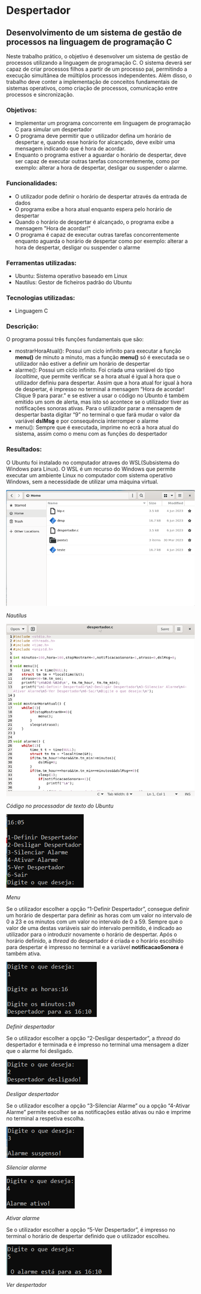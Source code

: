# Despertador
## Desenvolvimento de um sistema de gestão de processos na linguagem de programação C

Neste trabalho prático, o objetivo é desenvolver um sistema de gestão de processos utilizando a linguagem de programação C. O sistema deverá ser capaz de criar processos filhos a partir de um processo pai, permitindo a execução simultânea de múltiplos processos independentes. Além disso, o trabalho deve conter a implementação de conceitos fundamentais de sistemas operativos, como criação de processos, comunicação entre processos e sincronização.

### Objetivos:
- Implementar um programa concorrente em linguagem de programação C para simular um despertador
- O programa deve permitir que o utilizador defina um horário de despertar e, quando esse horário for alcançado, deve exibir uma mensagem indicando que é hora de acordar.
- Enquanto o programa estiver a aguardar o horário de despertar, deve ser capaz de executar outras tarefas concorrentemente, como por exemplo: alterar a hora de despertar, desligar ou suspender o alarme.

### Funcionalidades:
- O utilizador pode definir o horário de despertar através da entrada de dados
- O programa exibe a hora atual enquanto espera pelo horário de despertar
- Quando o horário de despertar é alcançado, o programa exibe a mensagem "Hora de acordar!"
- O programa é capaz de executar outras tarefas concorrentemente enquanto aguarda o horário de despertar como por exemplo: alterar a hora de despertar, desligar ou suspender o alarme

### Ferramentas utilizadas:
- Ubuntu: Sistema operativo baseado em Linux
- Nautilus: Gestor de ficheiros padrão do Ubuntu

### Tecnologias utilizadas:
- Linguagem C

### Descrição:

O programa possui três funções fundamentais que são:
- mostrarHoraAtual(): Possui um ciclo infinito para executar a função __menu()__ de minuto a minuto, mas a função __menu()__ só é executada se o utilizador não estiver a definir um horário de despertar
- alarme(): Possui um ciclo infinito. Foi criada uma variável do tipo *localtime*, que permite verificar se a hora atual é igual à hora que o utilizador definiu para despertar. Assim que a hora atual for igual à hora de despertar, é impresso no terminal a mensagem “Hora de acordar! Clique 9 para parar.” e se estiver a usar o código no Ubunto é também emitido um som de alerta, mas isto só acontece se o utilizador tiver as notificações sonoras ativas. Para o utilizador parar a mensagem de despertar basta digitar “9” no terminal o que fará mudar o valor da variável __dslMsg__ e por consequência interromper o alarme
- menu(): Sempre que é executada, imprime no ecrã a hora atual do sistema, assim como o menu com as funções do despertador

### Resultados:
O Ubuntu foi instalado no computador atraves do WSL(Subsistema do Windows para Linux). O WSL é um recurso do Windows que permite executar um ambiente Linux no computador com sistema operativo Windows, sem a necessidade de utilizar uma máquina virtual.

![Nautilus](https://github.com/D1ogoCS/Despertador/blob/main/imagens/ubuntu.png)

*Nautilus*

![Código no processador de texto do Ubuntu](https://github.com/D1ogoCS/Despertador/blob/main/imagens/ubuntu2.png)

*Código no processador de texto do Ubuntu*

![Menu](https://github.com/D1ogoCS/Despertador/blob/main/imagens/menu.png)

*Menu*

Se o utilizador escolher a opção “1-Definir Despertador”, consegue definir um horário de despertar para definir as horas com um valor no intervalo de 0 a 23 e os minutos com um valor no intervalo de 0 a 59. Sempre que o valor de uma destas variáveis sair do intervalo permitido, é indicado ao utilizador para o introduzir novamente o horário de despertar. Após o horário definido, a *thread* do despertador é criada e o horário escolhido para despertar é impresso no terminal e a variável __notificacaoSonora__ é também ativa.

![Definir despertador](https://github.com/D1ogoCS/Despertador/blob/main/imagens/opcao1.png)

*Definir despertador*

Se o utilizador escolher a opção “2-Desligar despertador”, a *thread* do despertador é terminada e é impresso no terminal uma mensagem a dizer que o alarme foi desligado.

![Desligar despertador](https://github.com/D1ogoCS/Despertador/blob/main/imagens/opcao2.png)

*Desligar despertador*

Se o utilizador escolher a opção “3-Silenciar Alarme” ou a opção “4-Ativar Alarme” permite escolher se as notificações estão ativas ou não e imprime no terminal a respetiva escolha.

![Silenciar alarme](https://github.com/D1ogoCS/Despertador/blob/main/imagens/opcao3.png)

*Silenciar alarme*

![Ativar alarme](https://github.com/D1ogoCS/Despertador/blob/main/imagens/opcao4.png)
 
*Ativar alarme*

Se o utilizador escolher a opção “5-Ver Despertador”, é impresso no terminal o horário de despertar definido que o utilizador escolheu.

![Ver despertador](https://github.com/D1ogoCS/Despertador/blob/main/imagens/opcao5.png)
 
*Ver despertador*
